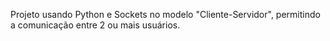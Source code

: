 Projeto usando Python e Sockets no modelo "Cliente-Servidor", permitindo a comunicação entre 2 ou mais usuários.
